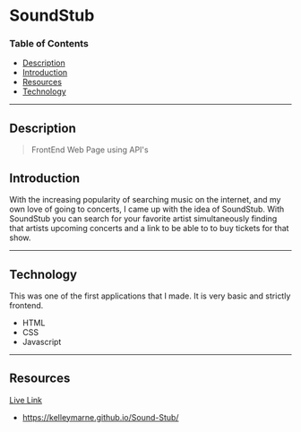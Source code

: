 

# SoundStub

### Table of Contents
- [Description](#description)
- [Introduction](#introduction)
- [Resources](#resources)
- [Technology](#technology)

---

## Description

> FrontEnd Web Page using API's

## Introduction 

With the increasing popularity of searching music on the internet, and my own love of going to concerts, I came up with the idea of SoundStub. With SoundStub you can search for your favorite artist simultaneously finding that artists upcoming concerts and a link to be able to to buy tickets for that show. 


---
## Technology

This was one of the first applications that I made. It is very basic and strictly frontend.

- HTML
- CSS
- Javascript



---
## Resources 

<a href="https://kelleymarne.github.io/Sound-Stub/">Live Link</a>
- https://kelleymarne.github.io/Sound-Stub/




